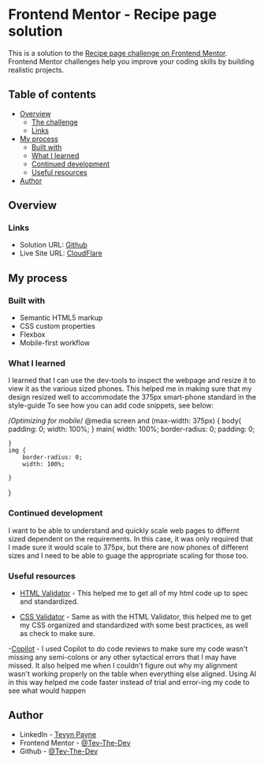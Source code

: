 # Frontend Mentor - Recipe page solution

This is a solution to the [Recipe page challenge on Frontend Mentor](https://www.frontendmentor.io/challenges/recipe-page-KiTsR8QQKm). Frontend Mentor challenges help you improve your coding skills by building realistic projects. 

## Table of contents

- [Overview](#overview)
  - [The challenge](#the-challenge)
  - [Links](#links)
- [My process](#my-process)
  - [Built with](#built-with)
  - [What I learned](#what-i-learned)
  - [Continued development](#continued-development)
  - [Useful resources](#useful-resources)
- [Author](#author)

## Overview

### Links

- Solution URL: [Github](https://github.com/Tev-The-Dev/frontend-mentor-recipe-page)
- Live Site URL: [CloudFlare](https://frontend-mentor-recipe-page.pages.dev)

## My process

### Built with

- Semantic HTML5 markup
- CSS custom properties
- Flexbox
- Mobile-first workflow


### What I learned

I learned that I can use the dev-tools to inspect the webpage and resize it to view it as the various sized phones. This helped me in making sure that my design resized well to accommodate the 375px smart-phone standard in the style-guide
To see how you can add code snippets, see below:

/*Optimizing for mobile*/
@media screen and (max-width: 375px) {
    body{
        padding: 0;
        width: 100%;
    }
    main{
        width: 100%;
        border-radius: 0;
        padding: 0;

    }
    img {
        border-radius: 0;
        width: 100%;
        
    }
}

### Continued development

I want to be able to understand and quickly scale web pages to differnt sized dependent on the requirements. In this case, it was only required that I made sure it would scale to 375px, but there are now phones of different sizes and I need to be able to guage the appropriate scaling for those too. 

### Useful resources

- [HTML Validator](https://validator.w3.org/) - This helped me to get all of my html code up to spec and standardized. 

- [CSS Validator](https://jigsaw.w3.org/css-validator/) - Same as with the HTML Validator, this helped me to get my CSS organized and standardized with some best practices, as well as check to make sure.

-[Copilot](https://www.microsoft.com/en-us/microsoft-copilot/personal-ai-assistant) - I used Copilot to do code reviews to make sure my code wasn't missing any semi-colons or any other sytactical errors that I may have missed. It also helped me when I couldn't figure out why my alignment wasn't working properly on the table when everything else aligned. Using AI in this way helped me code faster instead of trial and error-ing my code to see what would happen 

## Author

- LinkedIn - [Tevyn Payne](https://www.linkedin.com/in/tevyn-payne/)
- Frontend Mentor - [@Tev-The-Dev](https://www.frontendmentor.io/profile/Tev-The-Dev)
- Github - [@Tev-The-Dev](https://github.com/Tev-The-Dev)
